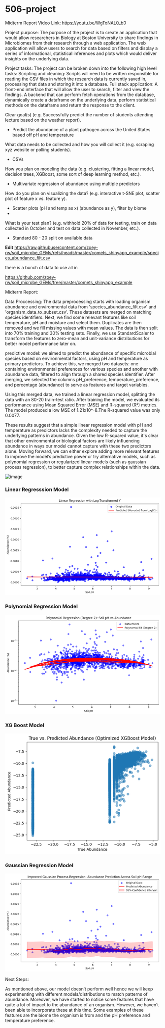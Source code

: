 # 506-project

Midterm Report Video Link: https://youtu.be/WgToNAL0_b0

Project purpose: The purpose of the project is to create an application that would allow researchers in Biology at Boston University to share findings in Microbiomes from their research through a web application. The web application will allow users to search for data based on filters and display a series of informational, statistical inferences and plots which would deliver insights on the underlying data.

Project tasks: The project can be broken down into the following high level tasks:
Scripting and cleaning: Scripts will need to be written responsible for reading the CSV files in which the research data is currently saved in, processing that data and storing it into a database.
Full stack application: A front-end interface that will allow the user to search, filter and view the findings. A backend that can perform fetch operations from the database, dynamically create a dataframe on the underlying data, perform statistical methods on the dataframe and return the response to the client.


Clear goal(s) (e.g. Successfully predict the number of students attending lecture based on the weather report).
  - Predict the abundance of a plant pathogen across the United States based off pH and temperature

    
What data needs to be collected and how you will collect it (e.g. scraping xyz website or polling students).
  - CSVs

    
How you plan on modeling the data (e.g. clustering, fitting a linear model, decision trees, XGBoost, some sort of deep learning method, etc.).
  -  Multivariate regression of abundance using multiple predictors


How do you plan on visualizing the data? (e.g. interactive t-SNE plot, scatter plot of feature x vs. feature y).
  - Scatter plots (pH and temp as x) (abundance as y), filter by biome
  - 
What is your test plan? (e.g. withhold 20% of data for testing, train on data collected in October and test on data collected in November, etc.).
 - Standard 80 - 20 split on available data



**Edit**
https://raw.githubusercontent.com/zoey-rw/soil_microbe_GEMs/refs/heads/master/comets_shinyapp_example/species_abundance_filt.csv

there is a bunch of data to use all in

https://github.com/zoey-rw/soil_microbe_GEMs/tree/master/comets_shinyapp_example



Midterm Report:

Data Proccessing:
The data preprocessing starts with loading organism abundance and environmental data from 'species_abundance_filt.csv' and 'organism_data_to_subset.csv'. These datasets are merged on matching species identifiers. Next, we find some relevant features like soil temperature, pH and moisture and select them. Duplicates are then removed and we fill missing values with mean values. The data is then split into 70% training and 30% testing sets. Finally, we use StandardScaler to transform the features to zero-mean and unit-variance distributions for better model performance later on.

predictive model:
we aimed to predict the abundance of specific microbial species based on environmental factors, using pH and temperature as primary predictors. To achieve this, we merged two datasets: one containing environmental preferences for various species and another with abundance data, filtered to align through a shared species identifier. After merging, we selected the columns pH_preference, temperature_preference, and percentage (abundance) to serve as features and target variables.

Using this merged data, we trained a linear regression model, splitting the data with an 80-20 train-test ratio. After training the model, we evaluated its performance using Mean Squared Error (MSE) and R-squared (R²) metrics. The model produced a low MSE of 1.21x10^-8.The R-squared value was only 0.0077.

These results suggest that a simple linear regression model with pH and temperature as predictors lacks the complexity needed to capture the underlying patterns in abundance. Given the low R-squared value, it's clear that other environmental or biological factors are likely influencing abundance in ways our model cannot capture with these two predictors alone. Moving forward, we can either explore adding more relevant features to improve the model’s predictive power or try alternative models, such as polynomial regression or regularized linear models (such as gaussian process regression), to better capture complex relationships within the data.



<img width="580" alt="image" src="https://github.com/user-attachments/assets/e1cb8641-b6dd-41da-9888-a067cb8c5784">

### Linear Regresssion Model 
![Linear Regression Model](images/linearreg.png)

### Polynomial Regression Model
![Polynomial Regression Model](images/polyreg.png)

### XG Boost Model
![XG boost Model](images/xgboost.png)

### Gaussian Regression Model
![Gaussian Model](images/gaussianreg.png)


Next Steps: 

As mentioned above, our model doesn’t perform well hence we will keep experimenting with different models/distributions to match patterns of abundance. Moreover, we have started to notice some features that have quite a lot of impact to the abundance of an organism. However, we haven’t been able to incorporate these at this time. Some examples of these features are the biome the organism is from and the pH preference and temperature preference.
